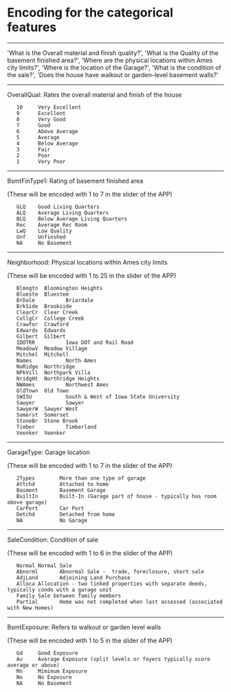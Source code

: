  # Encoding for the categorical features

********************

 'What is the Overall material and finish quality?',
 'What is the Quality of the basement finished area?',
 'Where are the physical locations within Ames city limits?',
 'Where is the location of the Garage?',
 'What is the condition of the sale?',
 'Does the house have walkout or garden-level basement walls?'

********************

OverallQual: Rates the overall material and finish of the house

       10     Very Excellent
       9      Excellent
       8      Very Good
       7      Good
       6      Above Average
       5      Average
       4      Below Average
       3      Fair
       2      Poor
       1      Very Poor
********************

BsmtFinType1: Rating of basement finished area

(These will be encoded with 1 to 7 in the slider of the APP)

       GLQ    Good Living Quarters
       ALQ    Average Living Quarters
       BLQ    Below Average Living Quarters      
       Rec    Average Rec Room
       LwQ    Low Quality
       Unf    Unfinshed
       NA     No Basement

********************

Neighborhood: Physical locations within Ames city limits

(These will be encoded with 1 to 25 in the slider of the APP)

       Blmngtn	Bloomington Heights
       Blueste	Bluestem
       BrDale	       Briardale
       BrkSide	Brookside
       ClearCr	Clear Creek
       CollgCr	College Creek
       Crawfor	Crawford
       Edwards	Edwards
       Gilbert	Gilbert
       IDOTRR	       Iowa DOT and Rail Road
       MeadowV	Meadow Village
       Mitchel	Mitchell
       Names	       North Ames
       NoRidge	Northridge
       NPkVill	Northpark Villa
       NridgHt	Northridge Heights
       NWAmes	       Northwest Ames
       OldTown	Old Town
       SWISU	       South & West of Iowa State University
       Sawyer	       Sawyer
       SawyerW	Sawyer West
       Somerst	Somerset
       StoneBr	Stone Brook
       Timber	       Timberland
       Veenker	Veenker

********************

GarageType: Garage location

(These will be encoded with 1 to 7 in the slider of the APP)
              
       2Types        More than one type of garage
       Attchd        Attached to home
       Basment       Basement Garage
       BuiltIn       Built-In (Garage part of house - typically has room above garage)
       CarPort       Car Port
       Detchd        Detached from home
       NA            No Garage
              
********************

SaleCondition: Condition of sale

(These will be encoded with 1 to 6 in the slider of the APP)

       Normal Normal Sale
       Abnorml       Abnormal Sale -  trade, foreclosure, short sale
       AdjLand       Adjoining Land Purchase
       Alloca Allocation - two linked properties with separate deeds, typically condo with a garage unit 
       Family Sale between family members
       Partial       Home was not completed when last assessed (associated with New Homes)

********************

BsmtExposure: Refers to walkout or garden level walls

(These will be encoded with 1 to 5 in the slider of the APP)

       Gd     Good Exposure
       Av     Average Exposure (split levels or foyers typically score average or above)   
       Mn     Mimimum Exposure
       No     No Exposure
       NA     No Basement

